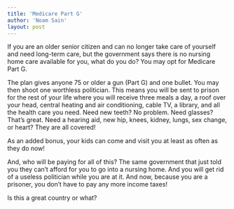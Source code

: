 ```yaml
---
title: 'Medicare Part G'
author: 'Noam Sain'
layout: post
---
```


If you are an older senior citizen and can no longer take care of yourself and need long-term care, but the government says there is no nursing home care available for you, what do you do? You may opt for Medicare Part G.

The plan gives anyone 75 or older a gun (Part G) and one bullet. You may then shoot one worthless politician. This means you will be sent to prison for the rest of your life where you will receive three meals a day, a roof over your head, central heating and air conditioning, cable TV, a library, and all the health care you need. Need new teeth? No problem. Need glasses? That’s great. Need a hearing aid, new hip, knees, kidney, lungs, sex change, or heart? They are all covered!

As an added bonus, your kids can come and visit you at least as often as they do now!

And, who will be paying for all of this? The same government that just told you they can’t afford for you to go into a nursing home. And you will get rid of a useless politician while you are at it. And now, because you are a prisoner, you don’t have to pay any more income taxes!

Is this a great country or what?